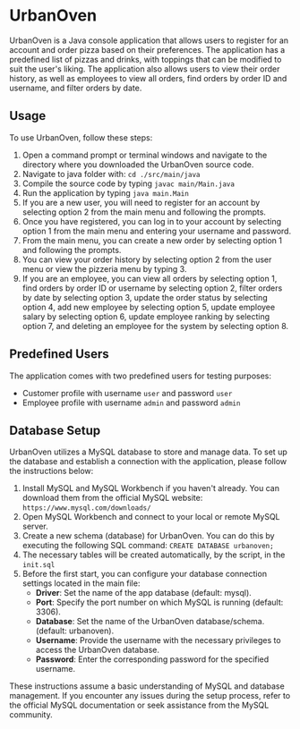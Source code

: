 # UrbanOven
UrbanOven is a Java console application that allows users to register for an account and order pizza based on their preferences. The application has a predefined list of pizzas and drinks, with toppings that can be modified to suit the user's liking. The application also allows users to view their order history, as well as employees to view all orders, find orders by order ID and username, and filter orders by date.

## Usage
To use UrbanOven, follow these steps:  
1. Open a command prompt or terminal windows and navigate to the directory where you downloaded the UrbanOven source code.
2. Navigate to java folder with: `cd ./src/main/java`
3. Compile the source code by typing `javac main/Main.java`
4. Run the application by typing `java main.Main`
5. If you are a new user, you will need to register for an account by selecting option 2 from the main menu and following the prompts.
6. Once you have registered, you can log in to your account by selecting option 1 from the main menu and entering your username and password.
7. From the main menu, you can create a new order by selecting option 1 and following the prompts.
8. You can view your order history by selecting option 2 from the user menu or view the pizzeria menu by typing 3.
9. If you are an employee, you can view all orders by selecting option 1, find orders by order ID or username by selecting option 2, filter orders by date by selecting option 3, update the order status by selecting option 4, add new employee by selecting option 5, update employee salary by selecting option 6, update employee ranking by selecting option 7, and deleting an employee for the system by selecting option 8.

## Predefined Users
The application comes with two predefined users for testing purposes:
* Customer profile with username `user` and password `user`
* Employee profile with username `admin` and password `admin`

## Database Setup
UrbanOven utilizes a MySQL database to store and manage data. To set up the database and establish a connection with the application, please follow the instructions below:
1. Install MySQL and MySQL Workbench if you haven't already. You can download them from the official MySQL website: `https://www.mysql.com/downloads/`
2. Open MySQL Workbench and connect to your local or remote MySQL server.
3. Create a new schema (database) for UrbanOven. You can do this by executing the following SQL command: `CREATE DATABASE urbanoven;`
4. The necessary tables will be created automatically, by the script, in the `init.sql`
5. Before the first start, you can configure your database connection settings located in the main file:
    * **Driver**: Set the name of the app database (default: mysql).
    * **Port**: Specify the port number on which MySQL is running (default: 3306).
    * **Database**: Set the name of the UrbanOven database/schema. (default: urbanoven).
    * **Username**: Provide the username with the necessary privileges to access the UrbanOven database.
    * **Password**: Enter the corresponding password for the specified username.  
  
These instructions assume a basic understanding of MySQL and database management. If you encounter any issues during the setup process, refer to the official MySQL documentation or seek assistance from the MySQL community.
